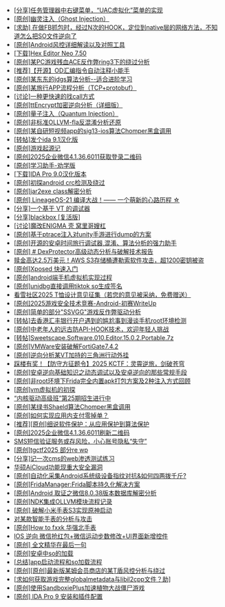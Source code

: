 + [[分享]任务管理器中右键菜单，“UAC虚拟化”菜单的实现](https://bbs.kanxue.com/thread-284216.htm)
+ [[原创]幽灵注入（Ghost Injection）](https://bbs.kanxue.com/thread-286307.htm)
+ [[求助] 在做FB抓包时，经过N次的HOOK，定位到native层的网络方法，不知道怎么把SO文件逆向了](https://bbs.kanxue.com/thread-286539.htm)
+ [[原创]Android风控详细解读以及对照工具](https://bbs.kanxue.com/thread-286120.htm)
+ [[下载]Hex Editor Neo 7.50](https://bbs.kanxue.com/thread-286537.htm)
+ [[原创]某PC游戏残血ACE反作弊ring3下的绕过分析](https://bbs.kanxue.com/thread-284667.htm)
+ [[推荐]【开源】OD汇编指令自动注释小能手](https://bbs.kanxue.com/thread-284663.htm)
+ [[原创]某东东的jdgs算法分析--适合进阶学习](https://bbs.kanxue.com/thread-282780.htm)
+ [[原创]某旅行APP流程分析（TCP+protobuf）](https://bbs.kanxue.com/thread-285387.htm)
+ [[讨论]一种更快速的找call方式](https://bbs.kanxue.com/thread-278466.htm)
+ [[原创]ttEncrypt加密逆向分析（详细版）](https://bbs.kanxue.com/thread-286273.htm)
+ [[原创]量子注入（Quantum Injection）](https://bbs.kanxue.com/thread-286423.htm)
+ [[原创]非标准OLLVM-fla反混淆分析还原](https://bbs.kanxue.com/thread-286549.htm)
+ [[原创]某自研短视频app的sig13-ios算法Chomper黑盒调用](https://bbs.kanxue.com/thread-285666.htm)
+ [[转帖]发个ida 9.1汉化版](https://bbs.kanxue.com/thread-286390.htm)
+ [[原创]游戏起源记](https://bbs.kanxue.com/thread-286551.htm)
+ [[原创]2025企业微信4.1.36.6011获取登录二维码](https://bbs.kanxue.com/thread-286468.htm)
+ [[原创]学习助手-劝学版](https://bbs.kanxue.com/thread-286541.htm)
+ [[下载]IDA Pro 9.0汉化版本](https://bbs.kanxue.com/thread-286332.htm)
+ [[原创]初探android crc检测及绕过](https://bbs.kanxue.com/thread-285790.htm)
+ [[原创]jar2exe class解密分析](https://bbs.kanxue.com/thread-286508.htm)
+ [[原创] LineageOS-21 编译大战！—— 一个萌新的心路历程 ☆](https://bbs.kanxue.com/thread-286527.htm)
+ [[分享]一个基于 VT 的调试器](https://bbs.kanxue.com/thread-286110.htm)
+ [[分享]blackbox [复活版]](https://bbs.kanxue.com/thread-286308.htm)
+ [[讨论]魔改ENIGMA 壳 窝里哥嫂杠](https://bbs.kanxue.com/thread-286552.htm)
+ [[原创]基于ptrace注入对unity手游进行dump的方案](https://bbs.kanxue.com/thread-286222.htm)
+ [[原创]开源的安卓时间旅行调试器,混淆、算法分析的强力助手](https://bbs.kanxue.com/thread-286457.htm)
+ [[原创] # DexProtector高级动态分析与破解技术报告](https://bbs.kanxue.com/thread-286455.htm)
+ [赎金高达2.5万美元！AWS S3存储桶遭勒索软件攻击，超1200密钥被盗](https://bbs.kanxue.com/thread-286531.htm)
+ [[原创]Xposed  快速入门](https://bbs.kanxue.com/thread-286473.htm)
+ [[原创]android端手机虚拟机实现过程](https://bbs.kanxue.com/thread-286534.htm)
+ [[原创]unidbg直接调用tiktok so生成签名](https://bbs.kanxue.com/thread-285623.htm)
+ [看雪社区2025 T恤设计意见征集（若您的意见被采纳，免费赠送）](https://bbs.kanxue.com/thread-286558.htm)
+ [[原创]2025游戏安全技术竞赛-Android-初赛WriteUp](https://bbs.kanxue.com/thread-286506.htm)
+ [[原创]简单的部分"SSVGG"游戏反作弊驱动分析](https://bbs.kanxue.com/thread-286409.htm)
+ [[转帖]去香港汇丰银行开户遇到的尴尬事到漫谈手机root环境检测](https://bbs.kanxue.com/thread-285754.htm)
+ [[原创]中老年人的远古防API-HOOK技术，欢迎年轻人挑战](https://bbs.kanxue.com/thread-286436.htm)
+ [[转帖]Sweetscape.Software.010.Editor.15.0.2.Portable.7z](https://bbs.kanxue.com/thread-286309.htm)
+ [[原创]VMWare安装破解FortiGate7.4.2](https://bbs.kanxue.com/thread-284794.htm)
+ [[原创]逆向分析某VT加持的三角洲行动外挂](https://bbs.kanxue.com/thread-286195.htm)
+ [踩楼有奖！【防守方征题令】2025 KCTF：灵霄逆旅，剑破苍穹](https://bbs.kanxue.com/thread-286311.htm)
+ [[原创]安卓逆向基础知识之动态调试以及安卓逆向的那些常规手段](https://bbs.kanxue.com/thread-279978.htm)
+ [[原创]非root环境下Frida完全内置apk打包方案及2种注入方式回顾](https://bbs.kanxue.com/thread-284482.htm)
+ [[原创]vm虚拟机的初探](https://bbs.kanxue.com/thread-284883.htm)
+ [“内核驱动高级班”第25期招生进行中](https://bbs.kanxue.com/thread-280081.htm)
+ [[原创]某绿书Shaeld算法Chomper黑盒调用](https://bbs.kanxue.com/thread-285705.htm)
+ [[原创]如何实现应用内支付零掉单？](https://bbs.kanxue.com/thread-286559.htm)
+ [[推荐][原创]细说软件保护：从应用保护到算法保护](https://bbs.kanxue.com/thread-284629.htm)
+ [[原创]2025企业微信4.1.36.6011刷新二维码](https://bbs.kanxue.com/thread-286472.htm)
+ [SMS短信验证服务或存风险，小心账号隐私“失守”](https://bbs.kanxue.com/thread-286560.htm)
+ [[原创]tgctf2025 部分re wp](https://bbs.kanxue.com/thread-286491.htm)
+ [[分享]记一次cms的web渗透测试练习](https://bbs.kanxue.com/thread-282984.htm)
+ [华硕AiCloud功能现重大安全漏洞](https://bbs.kanxue.com/thread-286561.htm)
+ [[原创]自动化采集Android系统级设备指纹对抗&如何四两拨千斤?](https://bbs.kanxue.com/thread-281889.htm)
+ [[原创]FridaManager:Frida脚本持久化解决方案](https://bbs.kanxue.com/thread-266767.htm)
+ [[原创]Android 取证之微信8.0.38版本数据库解密分析](https://bbs.kanxue.com/thread-278092.htm)
+ [[原创]NDK集成OLLVM模块流程记录](https://bbs.kanxue.com/thread-277728.htm)
+ [[原创] 破解小米手表S3实现原神启动](https://bbs.kanxue.com/thread-281981.htm)
+ [对某款智能手表的分析与攻击](https://bbs.kanxue.com/thread-283915.htm)
+ [[原创]How to fxxk 华强北手表](https://bbs.kanxue.com/thread-284600.htm)
+ [IOS 逆向 微信抢红包+微信运动步数修改+UI界面新增控件](https://bbs.kanxue.com/thread-260303.htm)
+ [[原创]  全文精华在最后一句](https://bbs.kanxue.com/thread-286538.htm)
+ [[原创]安卓中so的加载](https://bbs.kanxue.com/thread-286004.htm)
+ [[总结]app启动流程和so加载流程](https://bbs.kanxue.com/thread-286564.htm)
+ [[原创][原创]最新版某姆会员商店的某T盾风控分析与绕过](https://bbs.kanxue.com/thread-286243.htm)
+ [[求如何获取游戏完整globalmetadata与libil2cpp文件？助]](https://bbs.kanxue.com/thread-286563.htm)
+ [[原创]使用SandboxiePlus加速植物大战僵尸游戏](https://bbs.kanxue.com/thread-286546.htm)
+ [[原创] IDA Pro 9 安装和插件配置](https://bbs.kanxue.com/thread-285604.htm)
